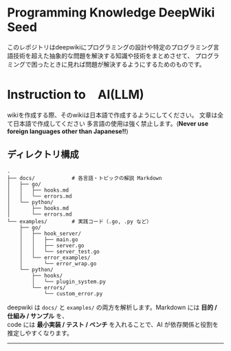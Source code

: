 # Programming Knowledge DeepWiki Seed

このレポジトリはdeepwikiにプログラミングの設計や特定のプログラミング言語技術を超えた抽象的な問題を解決する知識や技術をまとめさせて、
プログラミングで困ったときに見れば問題が解決するようにするためのものです。

# Instruction to　AI(LLM)
wikiを作成する際、そのwikiは日本語で作成するようにしてください。
文章は全て日本語で作成してください
多言語の使用は強く禁止します。(**Never use foreign languages other than Japanese!!**)

## ディレクトリ構成

```
.
├── docs/            # 各言語・トピックの解説 Markdown
│   ├── go/
│   │   ├── hooks.md
│   │   └── errors.md
│   └── python/
│       ├── hooks.md
│       └── errors.md
└── examples/        # 実践コード（.go, .py など）
    ├── go/
    │   ├── hook_server/
    │   │   ├── main.go
    │   │   ├── server.go
    │   │   └── server_test.go
    │   └── error_examples/
    │       └── error_wrap.go
    └── python/
        ├── hooks/
        │   └── plugin_system.py
        └── errors/
            └── custom_error.py
```

deepwiki は `docs/` と `examples/` の両方を解析します。Markdown には **目的 / 仕組み / サンプル** を、  
code には **最小実装 / テスト / ベンチ** を入れることで、AI が依存関係と役割を推定しやすくなります。

---
